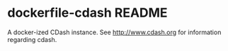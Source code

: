 # dockerfile-cdash README

A docker-ized CDash instance.  See http://www.cdash.org for information regarding cdash.

